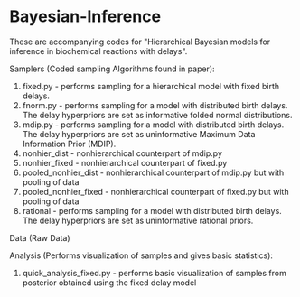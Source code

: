 # Bayesian-Inference
These are accompanying codes for "Hierarchical Bayesian models for inference in biochemical reactions with delays". 

Samplers (Coded sampling Algorithms found in paper):
 1. fixed.py - performs sampling for a hierarchical model with fixed birth delays.
 2. fnorm.py - performs sampling for a model with distributed birth delays. The delay hyperpriors are set as informative folded normal distributions.
 3. mdip.py - performs sampling for a model with distributed birth delays. The delay hyperpriors are set as uninformative Maximum Data Information Prior (MDIP).
 4. nonhier_dist - nonhierarchical counterpart of mdip.py
 5. nonhier_fixed - nonhierarchical counterpart of fixed.py
 6. pooled_nonhier_dist - nonhierarchical counterpart of mdip.py but with pooling of data
 7. pooled_nonhier_fixed - nonhierarchical counterpart of fixed.py but with pooling of data
 8. rational - performs sampling for a model with distributed birth delays. The delay hyperpriors are set as uninformative rational priors.

Data (Raw Data)

Analysis (Performs visualization of samples and gives basic statistics):
 1. quick_analysis_fixed.py - performs basic visualization of samples from posterior obtained using the fixed delay model  
 
